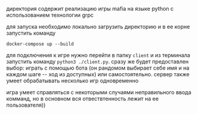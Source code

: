 директория содержит реализацию игры mafia на языке python с использованием технологии grpc

для запуска необходимо локально загрузить директорию и в ее корне запустить команду
```
docker-compose up --build
```

для подключения к игре нужно перейти в папку `client` и из терминала запустить команду `python3 ./client.py`. сразу же будет предоставлен выбор: играть с помощью бота (он рандомом выбирает себе имя и на каждом шаге -- ход из доступных) или самостоятельно. сервер также умеет обрабатывать несколько игр одновременно

игра умеет справляться с некоторыми случаями неправильного ввода комманд, но в основном вся отвествтенность лежит на ее пользователя))